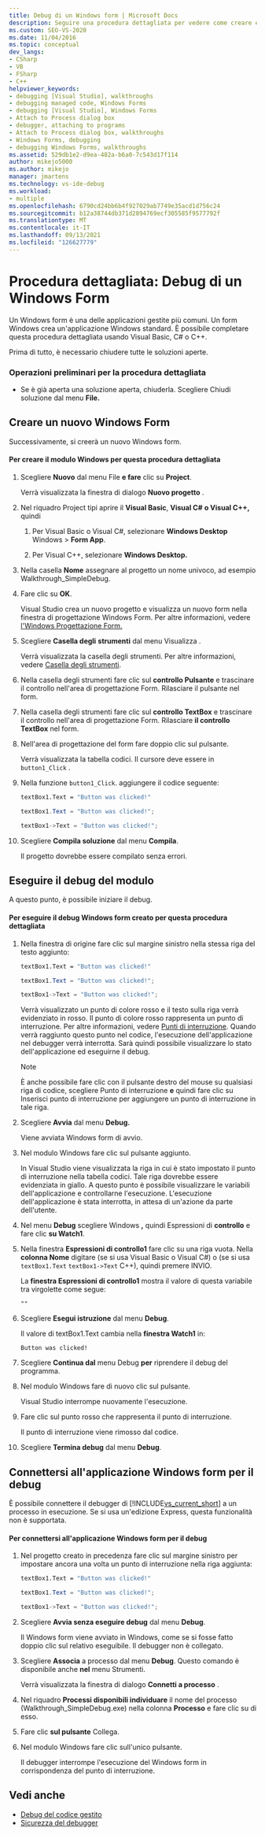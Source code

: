 ```yaml
---
title: Debug di un Windows form | Microsoft Docs
description: Seguire una procedura dettagliata per vedere come creare ed eseguire il debug di Windows form, un'applicazione gestita comune. È possibile usare C#, Visual Basic, C++ o F#.
ms.custom: SEO-VS-2020
ms.date: 11/04/2016
ms.topic: conceptual
dev_langs:
- CSharp
- VB
- FSharp
- C++
helpviewer_keywords:
- debugging [Visual Studio], walkthroughs
- debugging managed code, Windows Forms
- debugging [Visual Studio], Windows Forms
- Attach to Process dialog box
- debugger, attaching to programs
- Attach to Process dialog box, walkthroughs
- Windows Forms, debugging
- debugging Windows Forms, walkthroughs
ms.assetid: 529db1e2-d9ea-482a-b6a0-7c543d17f114
author: mikejo5000
ms.author: mikejo
manager: jmartens
ms.technology: vs-ide-debug
ms.workload:
- multiple
ms.openlocfilehash: 6790cd24bb6b4f927029ab7749e35acd1d756c24
ms.sourcegitcommit: b12a38744db371d2894769ecf305585f9577792f
ms.translationtype: MT
ms.contentlocale: it-IT
ms.lasthandoff: 09/13/2021
ms.locfileid: "126627779"
---
```

# <a name="walkthrough-debugging-a-windows-form"></a>Procedura dettagliata: Debug di un Windows Form
Un Windows form è una delle applicazioni gestite più comuni. Un form Windows crea un'applicazione Windows standard. È possibile completare questa procedura dettagliata usando Visual Basic, C# o C++.

 Prima di tutto, è necessario chiudere tutte le soluzioni aperte.

### <a name="to-prepare-for-this-walkthrough"></a>Operazioni preliminari per la procedura dettagliata

- Se è già aperta una soluzione aperta, chiuderla. Scegliere Chiudi soluzione dal menu **File.**

## <a name="create-a-new-windows-form"></a>Creare un nuovo Windows Form
 Successivamente, si creerà un nuovo Windows form.

#### <a name="to-create-the-windows-form-for-this-walkthrough"></a>Per creare il modulo Windows per questa procedura dettagliata

1. Scegliere **Nuovo** dal menu File **e fare** clic su **Project**.

     Verrà visualizzata la finestra di dialogo **Nuovo progetto** .

2. Nel riquadro Project tipi aprire il **Visual Basic**, **Visual C#** **o Visual C++,** quindi

    1. Per Visual Basic o Visual C#, selezionare **Windows Desktop** Windows  >  **Form App**.

    2. Per Visual C++, selezionare **Windows Desktop.**

3. Nella casella **Nome** assegnare al progetto un nome univoco, ad esempio Walkthrough_SimpleDebug.

4. Fare clic su **OK**.

     Visual Studio crea un nuovo progetto e visualizza un nuovo form nella finestra di progettazione Windows Form. Per altre informazioni, vedere [l'Windows Progettazione Form.](/previous-versions/visualstudio/visual-studio-2010/e06hs424\(v\=vs.100\))

5. Scegliere **Casella degli** **strumenti** dal menu Visualizza .

     Verrà visualizzata la casella degli strumenti. Per altre informazioni, vedere [Casella degli strumenti](../ide/reference/toolbox.md).

6. Nella casella degli strumenti fare clic sul **controllo Pulsante** e trascinare il controllo nell'area di progettazione Form. Rilasciare il pulsante nel form.

7. Nella casella degli strumenti fare clic sul **controllo TextBox** e trascinare il controllo nell'area di progettazione Form. Rilasciare **il controllo TextBox** nel form.

8. Nell'area di progettazione del form fare doppio clic sul pulsante.

     Verrà visualizzata la tabella codici. Il cursore deve essere in `button1_Click` .

10. Nella funzione `button1_Click`. aggiungere il codice seguente:

    ```vb
    textBox1.Text = "Button was clicked!"
    ```

    ```csharp
    textBox1.Text = "Button was clicked!";
    ```

    ```cpp
    textBox1->Text = "Button was clicked!";
    ```

11. Scegliere **Compila soluzione** dal menu **Compila**.

     Il progetto dovrebbe essere compilato senza errori.

## <a name="debug-your-form"></a>Eseguire il debug del modulo
 A questo punto, è possibile iniziare il debug.

#### <a name="to-debug-the-windows-form-created-for-this-walkthrough"></a>Per eseguire il debug Windows form creato per questa procedura dettagliata

1. Nella finestra di origine fare clic sul margine sinistro nella stessa riga del testo aggiunto:

     ```vb
    textBox1.Text = "Button was clicked!"
    ```

    ```csharp
    textBox1.Text = "Button was clicked!";
    ```

    ```cpp
    textBox1->Text = "Button was clicked!";
    ```

     Verrà visualizzato un punto di colore rosso e il testo sulla riga verrà evidenziato in rosso. Il punto di colore rosso rappresenta un punto di interruzione. Per altre informazioni, vedere [Punti di interruzione](/previous-versions/ktf38f66(v=vs.100)). Quando verrà raggiunto questo punto nel codice, l'esecuzione dell'applicazione nel debugger verrà interrotta. Sarà quindi possibile visualizzare lo stato dell'applicazione ed eseguirne il debug.

    > [!NOTE]
    > È anche possibile fare clic con il pulsante destro  del mouse su qualsiasi riga di codice, scegliere Punto di interruzione **e** quindi fare clic su Inserisci punto di interruzione per aggiungere un punto di interruzione in tale riga.

2. Scegliere **Avvia** dal menu **Debug.**

     Viene avviata Windows form di avvio.

3. Nel modulo Windows fare clic sul pulsante aggiunto.

     In Visual Studio viene visualizzata la riga in cui è stato impostato il punto di interruzione nella tabella codici. Tale riga dovrebbe essere evidenziata in giallo. A questo punto è possibile visualizzare le variabili dell'applicazione e controllarne l'esecuzione. L'esecuzione dell'applicazione è stata interrotta, in attesa di un'azione da parte dell'utente.

4. Nel menu **Debug** scegliere Windows **,** quindi Espressioni di **controllo** e fare clic **su Watch1**.

5. Nella finestra **Espressioni di controllo1** fare clic su una riga vuota. Nella **colonna Nome** digitare (se si usa Visual Basic o Visual C#) o (se si usa `textBox1.Text` `textBox1->Text` C++), quindi premere INVIO.

     La **finestra Espressioni di controllo1** mostra il valore di questa variabile tra virgolette come segue:

    `""`

6. Scegliere **Esegui istruzione** dal menu **Debug**.

     Il valore di textBox1.Text cambia nella **finestra Watch1** in:

    `Button was clicked!`

7. Scegliere **Continua dal** menu Debug **per** riprendere il debug del programma.

8. Nel modulo Windows fare di nuovo clic sul pulsante.

     Visual Studio interrompe nuovamente l'esecuzione.

9. Fare clic sul punto rosso che rappresenta il punto di interruzione.

     Il punto di interruzione viene rimosso dal codice.

10. Scegliere **Termina debug** dal menu **Debug**.

## <a name="attach-to-your-windows-form-application-for-debugging"></a>Connettersi all'applicazione Windows form per il debug
 È possibile connettere il debugger di [!INCLUDE[vs_current_short](../code-quality/includes/vs_current_short_md.md)] a un processo in esecuzione. Se si usa un'edizione Express, questa funzionalità non è supportata.

#### <a name="to-attach-to-the-windows-form-application-for-debugging"></a>Per connettersi all'applicazione Windows form per il debug

1. Nel progetto creato in precedenza fare clic sul margine sinistro per impostare ancora una volta un punto di interruzione nella riga aggiunta:

     ```vb
    textBox1.Text = "Button was clicked!"
    ```

    ```csharp
    textBox1.Text = "Button was clicked!";
    ```

    ```cpp
    textBox1->Text = "Button was clicked!";
    ```

2. Scegliere **Avvia senza eseguire debug** dal menu **Debug**.

     Il Windows form viene avviato in Windows, come se si fosse fatto doppio clic sul relativo eseguibile. Il debugger non è collegato.

3. Scegliere **Associa** a processo dal menu **Debug**. Questo comando è disponibile anche **nel** menu Strumenti.

     Verrà visualizzata la finestra di dialogo **Connetti a processo** .

4. Nel riquadro **Processi disponibili individuare** il nome del processo (Walkthrough_SimpleDebug.exe) nella colonna **Processo** e fare clic su di esso.

5. Fare clic **sul pulsante** Collega.

6. Nel modulo Windows fare clic sull'unico pulsante.

     Il debugger interrompe l'esecuzione del Windows form in corrispondenza del punto di interruzione.

## <a name="see-also"></a>Vedi anche
- [Debug del codice gestito](../debugger/debugging-managed-code.md)
- [Sicurezza del debugger](../debugger/debugger-security.md)